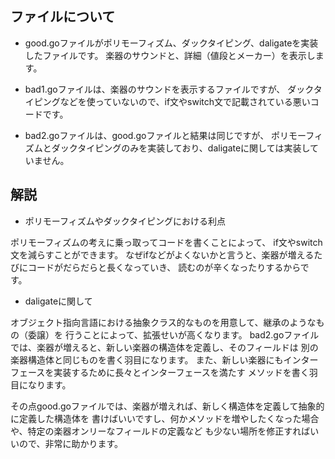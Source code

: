 ## ファイルについて
- good.goファイルがポリモーフィズム、ダックタイピング、daligateを実装したファイルです。
楽器のサウンドと、詳細（値段とメーカー）を表示します。

- bad1.goファイルは、楽器のサウンドを表示するファイルですが、
ダックタイピングなどを使っていないので、if文やswitch文で記載されている悪いコードです。

- bad2.goファイルは、good.goファイルと結果は同じですが、
ポリモーフィズムとダックタイピングのみを実装しており、daligateに関しては実装していません。


## 解説
- ポリモーフィズムやダックタイピングにおける利点

ポリモーフィズムの考えに乗っ取ってコードを書くことによって、
if文やswitch文を減らすことができます。
なぜifなどがよくないかと言うと、楽器が増えるたびにコードがだらだらと長くなっていき、
読むのが辛くなったりするからです。

- daligateに関して

オブジェクト指向言語における抽象クラス的なものを用意して、継承のようなもの（委譲）を
行うことによって、拡張せいが高くなります。
bad2.goファイルでは、楽器が増えると、新しい楽器の構造体を定義し、そのフィールドは
別の楽器構造体と同じものを書く羽目になります。
また、新しい楽器にもインターフェースを実装するために長々とインターフェースを満たす
メソッドを書く羽目になります。


その点good.goファイルでは、楽器が増えれば、新しく構造体を定義して抽象的に定義した構造体を
書けばいいですし、何かメソッドを増やしたくなった場合や、特定の楽器オンリーなフィールドの定義など
も少ない場所を修正すればいいので、非常に助かります。
